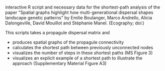 interactive R script and necessary data for the shortest-path analysis of the paper 
"Spatial graphs highlight how multi-generational dispersal shapes landscape genetic patterns"
by Emilie Boulanger, Marco Andrello, Alicia Dalongeville, David Mouillot and Stéphanie Manel. 
(Ecography; doi:)

This scripts takes a propagule dispersal matrix and
- produces spatial graphs of the propagule connectivity
- calculates the shortest path between previously unconnected nodes
- visualizes the number of steps in these shortest paths (MS Figure 3)
- visualizes an explicit example of a shortest path to illustrate the approach (Supplementary Material Figure A3)